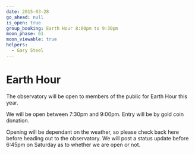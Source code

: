 ```yaml
---
date: 2015-03-28
go_ahead: null
is_open: true
group_booking: Earth Hour 8:00pm to 9:30pm
moon_phase: 61
moon_viewable: true
helpers:
  - Gary Steel
---
```

Earth Hour
==========

The observatory will be open to members of the public for Earth Hour this year.

We will be open between 7:30pm and 9:00pm. Entry will be by gold coin donation.

Opening will be dependant on the weather, so please check back here before
heading out to the observatory. We will post a status update before 6:45pm on
Saturday as to whether we are open or not.
